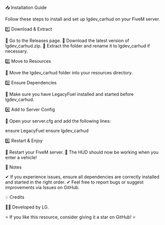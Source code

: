 📥 Installation Guide

Follow these steps to install and set up lgdev_carhud on your FiveM server.

1️⃣ Download & Extract

📌 Go to the Releases page.
📌 Download the latest version of lgdev_carhud.zip.
📌 Extract the folder and rename it to lgdev_carhud if necessary.

2️⃣ Move to Resources

📌 Move the lgdev_carhud folder into your resources directory.

3️⃣ Ensure Dependencies

📌 Make sure you have LegacyFuel installed and started before lgdev_carhud.

4️⃣ Add to Server Config

📌 Open your server.cfg and add the following lines:

ensure LegacyFuel
ensure lgdev_carhud

5️⃣ Restart & Enjoy

📌 Restart your FiveM server.
📌 The HUD should now be working when you enter a vehicle!

📝 Notes

✔ If you experience issues, ensure all dependencies are correctly installed and started in the right order.
✔ Feel free to report bugs or suggest improvements via Issues on GitHub.

💡 Credits

👨‍💻 Developed by LG.

⭐ If you like this resource, consider giving it a star on GitHub! ⭐
